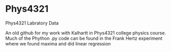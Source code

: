 Phys4321
========

Phys4321 Labratory Data

An old github for my work with Kalhartt in Phys4321 college physics course.  Much of the Phython .py code can be found in the Frank Hertz experiment where we found maxima and did linear regression
